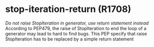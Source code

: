 # stop-iteration-return (R1708)
*Do not raise StopIteration in generator, use return statement instead*
According to PEP479, the raise of StopIteration to end the loop of a
generator may lead to hard to find bugs. This PEP specify that raise
StopIteration has to be replaced by a simple return statement

